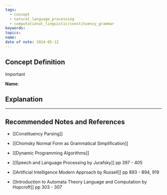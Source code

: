 ```yaml
---
tags:
  - concept
  - natural_language_processing
  - computational_linguistic/constituency_grammar
keywords: 
topics: 
name: 
date of note: 2024-05-12
---
```


## Concept Definition

>[!important]
>**Name**: 



## Explanation





-----------
##  Recommended Notes and References


- [[Constituency Parsing]]
- [[Chomsky Normal Form as Grammatical Simplification]]
- [[Dynamic Programming Algorithms]]


- [[Speech and Language Processing by Jurafsky]] pp 397 - 405
- [[Artificial Intelligence Modern Approach by Russell]] pp 893 - 894, 919
- [[Introduction to Automata Theory Language and Computation by Hopcroft]] pp 303 - 307